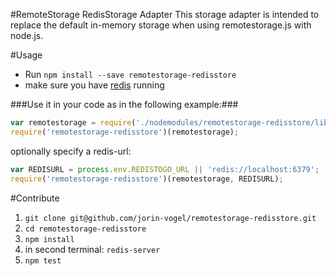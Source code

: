#RemoteStorage RedisStorage Adapter
This storage adapter is intended to replace the default in-memory storage when using remotestorage.js with node.js.

#Usage
* Run `npm install --save remotestorage-redisstore`
* make sure you have [redis](//redis.io) running

###Use it in your code as in the following example:###
```javascript
var remotestorage = require('./nodemodules/remotestorage-redisstore/lib/remotestorage-node-debug');
require('remotestorage-redisstore')(remotestorage);
```
optionally specify a redis-url:
```javascript
var REDISURL = process.env.REDISTOGO_URL || 'redis://localhost:6379';
require('remotestorage-redisstore')(remotestorage, REDISURL);
```


#Contribute
1. `git clone git@github.com/jorin-vogel/remotestorage-redisstore.git`
2. `cd remotestorage-redisstore`
3. `npm install`
4. in second terminal: `redis-server`
5. `npm test`